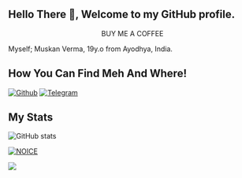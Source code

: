 ## Hello There :wave:, Welcome to my GitHub profile.

<p align="center">BUY ME A COFFEE</p>
<p align="center"><a href="https://buymeacoffee.com/0xmuskan> <img src="https://img.shields.io/badge/Buy%20Me%20Coffe-green?style=for-the-badge&logo=bitcoin" width="220" height="38.45"/></a></p>


Myself; Muskan Verma, 19y.o from Ayodhya, India.



## How You Can Find Meh And Where!

[![Github](https://img.shields.io/badge/-Github-181717?style=for-the-badge&logo=Github&logoColor=white)](https://github.com/iamuskanverma)
[![Telegram](https://img.shields.io/badge/Telegram-2CA5E0?style=for-the-badge&logo=telegram&logoColor=white)](https://telegram.me/iamuskan_verma)

## My Stats
![ GitHub stats](https://github-readme-stats.vercel.app/api?username=iamuskanverma&show_icons=true&theme=radical)

[![NOICE](https://github-readme-stats.vercel.app/api/top-langs/?username=iamuskanverma&layout=compact&theme=midnight-purple&hide=Css)](https://github.com/ITZ-ZAID)

![](https://visitor-badge.laobi.icu/badge?page_id=iamuskanverma)
